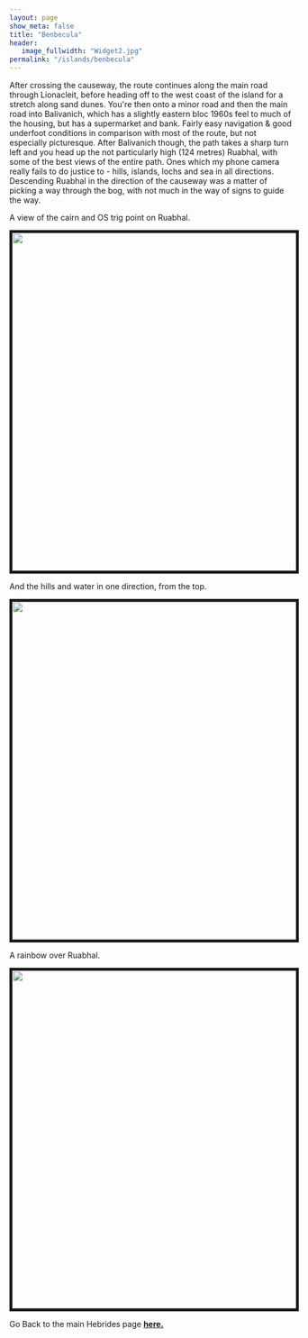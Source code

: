```yaml
---
layout: page
show_meta: false
title: "Benbecula"
header:
   image_fullwidth: "Widget2.jpg"
permalink: "/islands/benbecula"
---
```

After crossing the causeway, the route continues along the main road through Lionacleit, before heading off to the west coast of the island for a stretch along sand dunes. You're then onto a minor road and then the main road into Balivanich, which has a slightly eastern bloc 1960s feel to much of the housing, but has a supermarket and bank. Fairly easy navigation & good underfoot conditions in comparison with most of the route, but not especially picturesque. After Balivanich though, the path takes a sharp turn left and you head up the not particularly high (124 metres) Ruabhal, with some of the best views of the entire path. Ones which my phone camera really fails to do justice to - hills, islands, lochs and sea in all directions. Descending Ruabhal in the direction of the causeway was a matter of picking a way through the bog, with not much in the way of signs to guide the way.

A view of the cairn and OS trig point on Ruabhal.

<img src="{{ site.urlimg }}IMG_20190906_101215882.jpg" width="800" height="600" border="5">

And the hills and water in one direction, from the top.

<img src="{{ site.urlimg }}IMG_20190906_101418911_HDR.jpg" width="800" height="600" border="5">

A rainbow over Ruabhal.

<img src="{{ site.urlimg }}IMG_20190906_102636466_HDR.jpg" width="800" height="600" border="5">

Go Back to the main Hebrides page **<a href="{{ site.url }}{{ site.baseurl }}/islands/hebrides">here.</a>**
